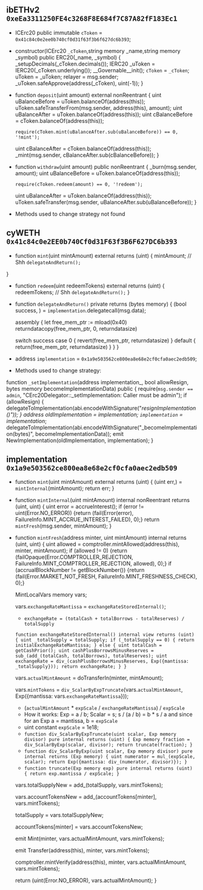## ibETHv2 `0xeEa3311250FE4c3268F8E684f7C87A82fF183Ec1`

- ICErc20 public immutable `cToken` = `0x41c84c0e2ee0b740cf0d31f63f3b6f627dc6b393`;

- constructor(ICErc20 `_cToken`,string memory _name,string memory _symbol) public ERC20(_name, _symbol) {
  _setupDecimals(_cToken.decimals());
  IERC20 _uToken = IERC20(_cToken.underlying());
  __Governable__init();
  `cToken` = `_cToken`;
  uToken = _uToken;
  relayer = msg.sender;
  _uToken.safeApprove(address(_cToken), uint(-1));
}

- function `deposit`(uint amount) external nonReentrant {
  uint uBalanceBefore = uToken.balanceOf(address(this));
  uToken.safeTransferFrom(msg.sender, address(this), amount);
  uint uBalanceAfter = uToken.balanceOf(address(this));
  uint cBalanceBefore = cToken.balanceOf(address(this));

  `require(cToken.mint(uBalanceAfter.sub(uBalanceBefore)) == 0, '!mint');`

  uint cBalanceAfter = cToken.balanceOf(address(this));
  _mint(msg.sender, cBalanceAfter.sub(cBalanceBefore));
}


- function `withdraw`(uint amount) public nonReentrant {
  _burn(msg.sender, amount);
  uint uBalanceBefore = uToken.balanceOf(address(this));

  `require(cToken.redeem(amount) == 0, '!redeem');`

  uint uBalanceAfter = uToken.balanceOf(address(this));
  uToken.safeTransfer(msg.sender, uBalanceAfter.sub(uBalanceBefore));
}

- Methods used to change strategy not found    

## cyWETH `0x41c84c0e2EE0b740Cf0d31F63f3B6F627DC6b393`

- function `mint`(uint mintAmount) external returns (uint) {
  mintAmount; // Shh
  `delegateAndReturn();`

}

- function `redeem`(uint redeemTokens) external returns (uint) {
  redeemTokens; // Shh
  `delegateAndReturn();`
}    

- function `delegateAndReturn()` private returns (bytes memory) {
  (bool success, ) = `implementation`.delegatecall(msg.data);

  assembly {
    let free_mem_ptr := mload(0x40)
    returndatacopy(free_mem_ptr, 0, returndatasize)

    switch success
    case 0 { revert(free_mem_ptr, returndatasize) }
    default { return(free_mem_ptr, returndatasize) }
  }
}   

- address `implementation` = `0x1a9e503562ce800ea8e68e2cf0cfa0aec2edb509`;  
- Methods used to change strategy:    

function `_setImplementation`(address implementation_, bool allowResign, bytes memory becomeImplementationData) public {
  require(`msg.sender == admin`, "CErc20Delegator::_setImplementation: Caller must be admin");
  if (allowResign) {
    delegateToImplementation(abi.encodeWithSignature("_resignImplementation()"));
  }
  address oldImplementation = implementation;
  `implementation` = implementation_;
  delegateToImplementation(abi.encodeWithSignature("_becomeImplementation(bytes)", becomeImplementationData));
  emit NewImplementation(oldImplementation, implementation);
}


## implementation `0x1a9e503562ce800ea8e68e2cf0cfa0aec2edb509`


- function `mint`(uint mintAmount) external returns (uint) {
  (uint err,) = `mintInternal`(mintAmount);
  return err;
}

- function `mintInternal`(uint mintAmount) internal nonReentrant returns (uint, uint) {
  uint error = accrueInterest();
  if (error != uint(Error.NO_ERROR)) {return (fail(Error(error), FailureInfo.MINT_ACCRUE_INTEREST_FAILED), 0);}
  return `mintFresh`(msg.sender, mintAmount);
}   

- function `mintFresh`(address minter, uint mintAmount) internal returns (uint, uint) {
  uint allowed = comptroller.mintAllowed(address(this), minter, mintAmount);
  if (allowed != 0) {return (failOpaque(Error.COMPTROLLER_REJECTION, FailureInfo.MINT_COMPTROLLER_REJECTION, allowed), 0);}
  if (accrualBlockNumber != getBlockNumber()) {return (fail(Error.MARKET_NOT_FRESH, FailureInfo.MINT_FRESHNESS_CHECK), 0);}

  MintLocalVars memory vars;

  vars.`exchangeRateMantissa` = `exchangeRateStoredInternal()`;
  * `exchangeRate = (totalCash + totalBorrows - totalReserves) / totalSupply`

  `function exchangeRateStoredInternal() internal view returns (uint) {
    uint _totalSupply = totalSupply;
    if (_totalSupply == 0) {
      return initialExchangeRateMantissa;
      } else {
        uint totalCash = getCashPrior();
        uint cashPlusBorrowsMinusReserves = sub_(add_(totalCash, totalBorrows), totalReserves);
        uint exchangeRate = div_(cashPlusBorrowsMinusReserves, Exp({mantissa: _totalSupply}));
        return exchangeRate;
      }
    }`


  vars.`actualMintAmount` = doTransferIn(minter, mintAmount);
  
  vars.`mintTokens` = `div_ScalarByExpTruncate`(vars.`actualMintAmount`, Exp({mantissa: vars.`exchangeRateMantissa`}));
  *  (`actualMintAmount` * `expScale` / `exchangeRateMantissa`) / `expScale`
  *  How it works: Exp = a / b; Scalar = s; s / (a / b) = b * s / a and since for an Exp a = mantissa, b = `expScale`
  *  uint constant `expScale` = 1e18;
  *   `function div_ScalarByExpTruncate(uint scalar, Exp memory divisor) pure internal returns (uint) {
      Exp memory fraction = div_ScalarByExp(scalar, divisor);
      return truncate(fraction);
      }`
  *   `function div_ScalarByExp(uint scalar, Exp memory divisor) pure internal returns (Exp memory) {
      uint numerator = mul_(expScale, scalar);
      return Exp({mantissa: div_(numerator, divisor)});
      }`
  *   `function truncate(Exp memory exp) pure internal returns (uint) {
      return exp.mantissa / expScale;
      } ` 
 
  vars.totalSupplyNew = add_(totalSupply, vars.mintTokens);
  
  vars.accountTokensNew = add_(accountTokens[minter], vars.mintTokens);

  totalSupply = vars.totalSupplyNew;
  
  accountTokens[minter] = vars.accountTokensNew;

  emit Mint(minter, vars.actualMintAmount, vars.mintTokens);
  
  emit Transfer(address(this), minter, vars.mintTokens);

  comptroller.mintVerify(address(this), minter, vars.actualMintAmount, vars.mintTokens);

  return (uint(Error.NO_ERROR), vars.actualMintAmount);
  }
